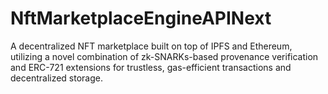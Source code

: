# NftMarketplaceEngineAPINext
A decentralized NFT marketplace built on top of IPFS and Ethereum, utilizing a novel combination of zk-SNARKs-based provenance verification and ERC-721 extensions for trustless, gas-efficient transactions and decentralized storage.
